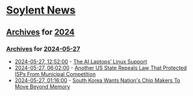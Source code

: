 # [Soylent News](../../../README.md)

## [Archives](../../index.md) for [2024](../index.md)

### [Archives](../../index.md) for [2024-05-27](index.md)

* [2024-05-27, 12:52:00](https://soylentnews.org/article.pl?sid=24/05/26/071211&from=rss) - [The AI Laptops’ Linux Support](https://soylentnews.org/article.pl?sid=24/05/26/071211&from=rss)
* [2024-05-27, 06:02:00](https://soylentnews.org/article.pl?sid=24/05/25/2026228&from=rss) - [Another US State Repeals Law That Protected ISPs From Municipal Competition](https://soylentnews.org/article.pl?sid=24/05/25/2026228&from=rss)
* [2024-05-27, 01:16:00](https://soylentnews.org/article.pl?sid=24/05/25/1837231&from=rss) - [South Korea Wants Nation's Chip Makers To Move Beyond Memory](https://soylentnews.org/article.pl?sid=24/05/25/1837231&from=rss)
